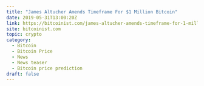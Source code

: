 ```yaml
---
title: "James Altucher Amends Timeframe For $1 Million Bitcoin"
date: 2019-05-31T13:00:20Z
link: https://bitcoinist.com/james-altucher-amends-timeframe-for-1-million-bitcoin/?utm_medium=RSS&utm_source=hune
site: bitcoinist.com
topic: crypto
category:
  - Bitcoin
  - Bitcoin Price
  - News
  - News teaser
  - Bitcoin price prediction
draft: false
---
```

